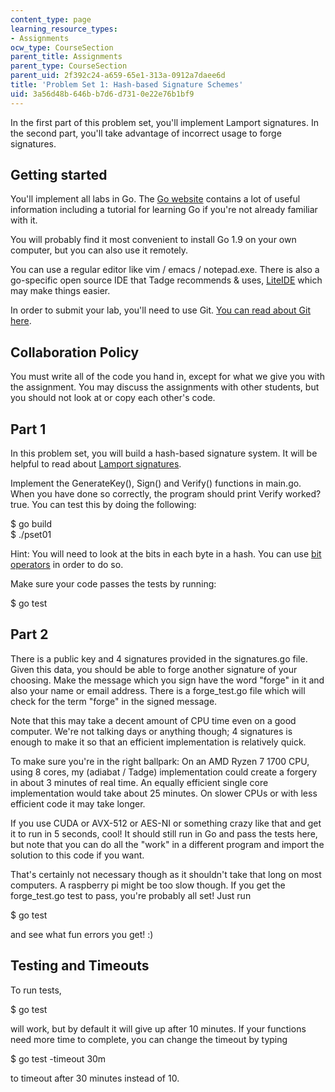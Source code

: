 ```yaml
---
content_type: page
learning_resource_types:
- Assignments
ocw_type: CourseSection
parent_title: Assignments
parent_type: CourseSection
parent_uid: 2f392c24-a659-65e1-313a-0912a7daee6d
title: 'Problem Set 1: Hash-based Signature Schemes'
uid: 3a56d48b-646b-b7d6-d731-0e22e76b1bf9
---
```


In the first part of this problem set, you'll implement Lamport signatures. In the second part, you'll take advantage of incorrect usage to forge signatures.

Getting started
---------------

You'll implement all labs in Go. The [Go website](https://golang.org/) contains a lot of useful information including a tutorial for learning Go if you're not already familiar with it.

You will probably find it most convenient to install Go 1.9 on your own computer, but you can also use it remotely.

You can use a regular editor like vim / emacs / notepad.exe. There is also a go-specific open source IDE that Tadge recommends & uses, [LiteIDE](https://github.com/visualfc/liteide) which may make things easier.

In order to submit your lab, you'll need to use Git. [You can read about Git here](https://www.kernel.org/pub/software/scm/git/docs/user-manual.html).

Collaboration Policy
--------------------

You must write all of the code you hand in, except for what we give you with the assignment. You may discuss the assignments with other students, but you should not look at or copy each other's code.

Part 1
------

In this problem set, you will build a hash-based signature system. It will be helpful to read about [Lamport signatures](https://en.wikipedia.org/wiki/Lamport_signature).

Implement the GenerateKey(), Sign() and Verify() functions in main.go. When you have done so correctly, the program should print Verify worked? true. You can test this by doing the following:

$ go build  
$ ./pset01

Hint: You will need to look at the bits in each byte in a hash. You can use [bit operators](https://medium.com/learning-the-go-programming-language/bit-hacking-with-go-e0acee258827) in order to do so.

Make sure your code passes the tests by running:

$ go test

Part 2
------

There is a public key and 4 signatures provided in the signatures.go file. Given this data, you should be able to forge another signature of your choosing. Make the message which you sign have the word "forge" in it and also your name or email address. There is a forge\_test.go file which will check for the term "forge" in the signed message.

Note that this may take a decent amount of CPU time even on a good computer. We're not talking days or anything though; 4 signatures is enough to make it so that an efficient implementation is relatively quick.

To make sure you're in the right ballpark: On an AMD Ryzen 7 1700 CPU, using 8 cores, my (adiabat / Tadge) implementation could create a forgery in about 3 minutes of real time. An equally efficient single core implementation would take about 25 minutes. On slower CPUs or with less efficient code it may take longer.

If you use CUDA or AVX-512 or AES-NI or something crazy like that and get it to run in 5 seconds, cool! It should still run in Go and pass the tests here, but note that you can do all the "work" in a different program and import the solution to this code if you want.

That's certainly not necessary though as it shouldn't take that long on most computers. A raspberry pi might be too slow though. If you get the forge\_test.go test to pass, you're probably all set! Just run

$ go test

and see what fun errors you get! :)

Testing and Timeouts
--------------------

To run tests,

$ go test

will work, but by default it will give up after 10 minutes. If your functions need more time to complete, you can change the timeout by typing

$ go test -timeout 30m

to timeout after 30 minutes instead of 10.